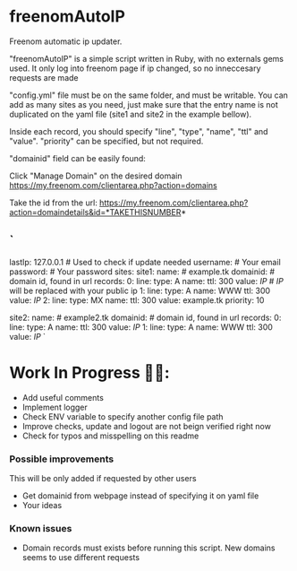 # freenomAutoIP

Freenom automatic ip updater.

"freenomAutoIP" is a simple script written in Ruby, with no externals gems used.
It only log into freenom page if ip changed, so no inneccesary requests are made


"config.yml" file must be on the same folder, and must be writable.
You can add as many sites as you need, just make sure that the entry name is not duplicated
on the yaml file (site1 and site2 in the example bellow).

Inside each record, you should specify "line", "type", "name", "ttl" and "value".
"priority" can be specified, but not required.

"domainid" field can be easily found:

Click "Manage Domain" on the desired domain
https://my.freenom.com/clientarea.php?action=domains 

Take the id from the url:
https://my.freenom.com/clientarea.php?action=domaindetails&id=*TAKETHISNUMBER*

`
---
lastIp: 127.0.0.1 # Used to check if update needed
username: # Your email
password: # Your password
sites:
  site1:
    name: # example.tk
    domainid: # domain id, found in url
    records:
      0:
        line:
        type: A
        name:
        ttl: 300
        value: _IP_ # _IP_ will be replaced with your public ip
      1:
        line:
        type: A
        name: WWW
        ttl: 300
        value: _IP_
      2:
        line:
        type: MX
        name:
        ttl: 300
        value: example.tk
        priority: 10

  site2:
    name: # example2.tk
    domainid: # domain id, found in url
    records: 
      0:
        line:
        type: A
        name:
        ttl: 300
        value: _IP_
      1:
        line:
        type: A
        name: WWW
        ttl: 300
        value: _IP_
`

# Work In Progress 👷‍♂️: #

* Add useful comments
* Implement logger
* Check ENV variable to specify another config file path
* Improve checks, update and logout are not beign verified right now
* Check for typos and misspelling on this readme


### Possible improvements ###

This will be only added if requested by other users

* Get domainid from webpage instead of specifying it on yaml file
* Your ideas


### Known issues ###

* Domain records must exists before running this script. New domains seems to use different requests